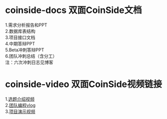 # coinside-docs 双面CoinSide文档 <br>
1.需求分析报告和PPT<br>
2.数据库表结构<br>
3.项目接口文档<br>
4.中期答辩PPT<br>
5.Beta冲刺答辩PPT<br>
6.团队冲刺总结（含分工）<br>
注：六次冲刺日志见博客

# coinside-video 双面CoinSide视频链接 <br>
1.[选题介绍视频](https://www.bilibili.com/video/BV1R8411h7aU)<br>
2.[团队编程vlog](https://www.bilibili.com/video/BV1814y1P7Rw)<br>
3.[项目演示视频](https://www.bilibili.com/video/BV1yG4y1L7LX)<br>
